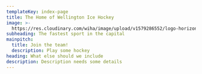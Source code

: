 ```yaml
---
templateKey: index-page
title: The Home of Wellington Ice Hockey
image: >-
  https://res.cloudinary.com/wiha/image/upload/v1579286552/logo-horizontal_e1nyg9.png
subheading: The fastest sport in the capital
mainpitch:
  title: Join the team!
  description: Play some hockey
heading: What else should we include
description: Description needs some details
---
```


